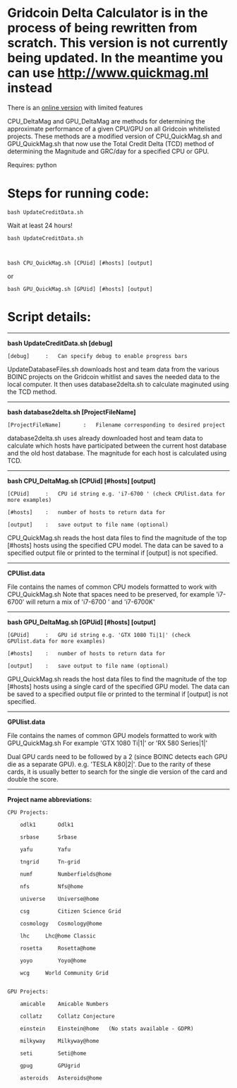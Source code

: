# Gridcoin Delta Calculator is in the process of being rewritten from scratch. This version is not currently being updated. In the meantime you can use http://www.quickmag.ml instead



There is an [online version](http://quickmag.ml) with limited features


CPU_DeltaMag and GPU_DeltaMag are methods for determining the approximate performance of a given CPU/GPU on all Gridcoin whitelisted projects. These methods are a modified version of CPU_QuickMag.sh and GPU_QuickMag.sh that now use the Total
Credit Delta (TCD) method of determining the Magnitude and GRC/day for a specified CPU or GPU.

Requires: python 

# Steps for running code:

    bash UpdateCreditData.sh 
    
Wait at least 24 hours!
    
    bash UpdateCreditData.sh


    
    bash CPU_QuickMag.sh [CPUid] [#hosts] [output]
    
or  
    
    bash GPU_QuickMag.sh [GPUid] [#hosts] [output]

 
 
# Script details:

__________________________________________________________________________________________________________________
**bash UpdateCreditData.sh [debug]**
    
    [debug]		:	Can specify debug to enable progress bars
    
UpdateDatabaseFiles.sh downloads host and team data from the various BOINC projects on the Gridcoin whitlist
and saves the needed data to the local computer. It then uses database2delta.sh to calculate maginuted using the
TCD method.

__________________________________________________________________________________________________________________
**bash database2delta.sh [ProjectFileName]**
    
    [ProjectFileName]		:	Filename corresponding to desired project
    
database2delta.sh uses already downloaded host and team data to calculate which hosts have participated between
the current host database and the old host database. The magnitude for each host is calculated using TCD.

__________________________________________________________________________________________________________________


**bash CPU_DeltaMag.sh [CPUid] [#hosts] [output]**

    [CPUid]		:	CPU id string e.g. 'i7-6700 ' (check CPUlist.data for more examples)
    
    [#hosts]	: 	number of hosts to return data for
    
    [output]	:	save output to file name (optional)
    
CPU_QuickMag.sh reads the host data files to find the magnitude of the top [#hosts] hosts using the specified CPU model.
The data can be saved to a specified output file or printed to the terminal if [output] is not specified.
__________________________________________________________________________________________________________________

**CPUlist.data**

File contains the names of common CPU models formatted to work with CPU_QuickMag.sh
Note that spaces need to be preserved, for example 'i7-6700' will return a mix of 'i7-6700 ' and 'i7-6700K'

__________________________________________________________________________________________________________________


**bash GPU_DeltaMag.sh [GPUid] [#hosts] [output]**

    [GPUid]		:	GPU id string e.g. 'GTX 1080 Ti|1|' (check GPUlist.data for more examples)
    
    [#hosts]	: 	number of hosts to return data for
    
    [output]	:	save output to file name (optional)
    
GPU_QuickMag.sh reads the host data files to find the magnitude of the top [#hosts] hosts using a single card 
of the specified GPU model.
The data can be saved to a specified output file or printed to the terminal if [output] is not specified.
__________________________________________________________________________________________________________________

**GPUlist.data**

File contains the names of common GPU models formatted to work with GPU_QuickMag.sh
For example 'GTX 1080 Ti|1|' or 'RX 580 Series|1|'

Dual GPU cards need to be followed by a 2 (since BOINC detects each GPU die as a separate GPU).
e.g. 'TESLA K80|2|'. Due to the rarity of these cards, it is usually better to search for the single die version 
of the card and double the score.
__________________________________________________________________________________________________________________

**Project name abbreviations:**

	CPU Projects:

		odlk1 		Odlk1

		srbase 		Srbase

		yafu 		Yafu

		tngrid 		Tn-grid

		numf 		Numberfields@home
		
		nfs 		Nfs@home

		universe 	Universe@home

		csg 		Citizen Science Grid

		cosmology 	Cosmology@home

		lhc		Lhc@home Classic

		rosetta  	Rosetta@home

		yoyo 		Yoyo@home

		wcg		World Community Grid 
		
	
	GPU Projects:
		
		amicable 	Amicable Numbers
		
		collatz 	Collatz Conjecture
		
		einstein 	Einstein@home  	(No stats available - GDPR)
		
		milkyway 	Milkyway@home
		
		seti 		Seti@home
		
		gpug		GPUgrid
		
		asteroids 	Asteroids@home
